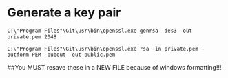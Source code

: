 # Generate a key pair
```
C:\"Program Files"\Git\usr\bin\openssl.exe genrsa -des3 -out private.pem 2048

C:\"Program Files"\Git\usr\bin\openssl.exe rsa -in private.pem -outform PEM -pubout -out public.pem
```

##You MUST resave these in a NEW FILE because of windows formatting!!!




